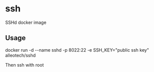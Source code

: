 # ssh

SSHd docker image

## Usage

docker run -d --name sshd -p 8022:22 -e SSH_KEY="public ssh key" alleotech/sshd

Then ssh with root
